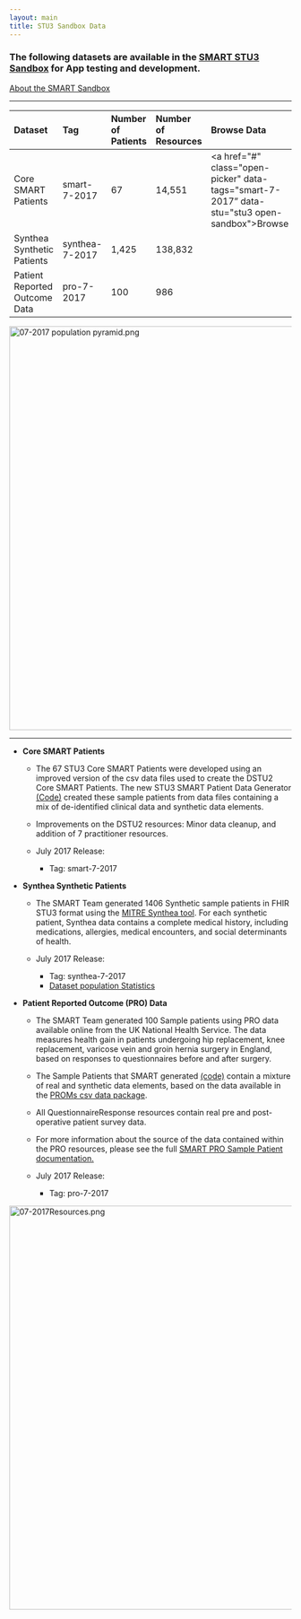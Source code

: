 ```yaml
---
layout: main
title: STU3 Sandbox Data
---
```


### The following datasets are available in the [SMART STU3 Sandbox](https://sandbox.smarthealthit.org/smartstu3) for App testing and development.

[About the SMART Sandbox](http://docs.smarthealthit.org/sandbox/)

---


<div class="before-table"></div>

| Dataset|Tag|Number of Patients|Number of Resources| Browse Data |
| :-------------|:--------|:-------|:--------|:--------|
| Core SMART Patients |smart-7-2017 |67  |14,551 |<a href="#" class="open-picker" data-tags="smart-7-2017” data-stu="stu3 open-sandbox">Browse</a>|
| Synthea Synthetic Patients | synthea-7-2017 |1,425 | 138,832   | |
| Patient Reported Outcome Data | pro-7-2017 |100 |986 | |



<div style='text-align: left'>
  <img src="{{site.baseurl}}assets/img/07-2017 population pyramid.png" alt="07-2017 population pyramid.png" height="720" width="960"/>
</div>

---

* **Core SMART Patients** 
  * The 67 STU3 Core SMART Patients were developed using an improved version of the csv data files used to create the DSTU2 Core SMART Patients. The new STU3 SMART Patient Data Generator [(Code)](https://github.com/smart-on-fhir/sample-patients-stu3) created these sample patients from data files containing a mix of de-identified clinical data and synthetic data elements.
  * Improvements on the DSTU2 resources: Minor data cleanup, and addition of 7 practitioner resources.  
  
  * July 2017 Release:
    * Tag: smart-7-2017
    
    
* **Synthea Synthetic Patients**
  * The SMART Team generated 1406 Synthetic sample patients in FHIR STU3 format using the [MITRE Synthea tool](https://synthetichealth.github.io/synthea/). For each synthetic patient, Synthea data contains a complete medical history, including medications, allergies, medical encounters, and social determinants of health. 
  
  * July 2017 Release:
    * Tag: synthea-7-2017
    * [Dataset population Statistics](http://docs.smarthealthit.org/data/synthea-stats)
    
    
* **Patient Reported Outcome (PRO) Data**
  * The SMART Team generated 100 Sample patients using PRO data available online from the UK National Health Service. The data measures health gain in patients undergoing hip replacement, knee replacement, varicose vein and groin hernia surgery in England, based on responses to questionnaires before and after surgery.
  * The Sample Patients that SMART generated [(code)](https://github.com/smart-on-fhir/sample-patients-prom) contain a mixture of real and synthetic data elements, based on the data available in the [PROMs csv data package](http://content.digital.nhs.uk/catalogue/PUB23908).
  * All QuestionnaireResponse resources contain real pre and post-operative patient survey data. 
  * For more information about the source of the data contained within the PRO resources, please see the full [SMART PRO Sample Patient documentation.](http://docs.smarthealthit.org/data/pro-full) 
  
  * July 2017 Release:
    * Tag: pro-7-2017
 
<div class="before-table"></div>

 <div style='text-align: left'>
  <img src="{{site.baseurl}}assets/img/07-2017Resources.png" alt="07-2017Resources.png" height="720" width="960"/>
</div>
 

